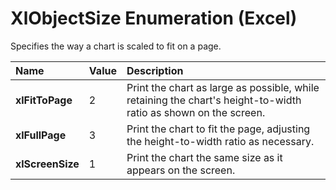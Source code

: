 
# XlObjectSize Enumeration (Excel)

Specifies the way a chart is scaled to fit on a page.



|**Name**|**Value**|**Description**|
|:-----|:-----|:-----|
| **xlFitToPage**|2|Print the chart as large as possible, while retaining the chart's height-to-width ratio as shown on the screen.|
| **xlFullPage**|3|Print the chart to fit the page, adjusting the height-to-width ratio as necessary.|
| **xlScreenSize**|1|Print the chart the same size as it appears on the screen.|
